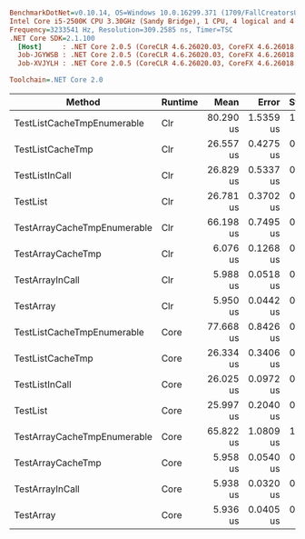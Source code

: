 ``` ini

BenchmarkDotNet=v0.10.14, OS=Windows 10.0.16299.371 (1709/FallCreatorsUpdate/Redstone3)
Intel Core i5-2500K CPU 3.30GHz (Sandy Bridge), 1 CPU, 4 logical and 4 physical cores
Frequency=3233541 Hz, Resolution=309.2585 ns, Timer=TSC
.NET Core SDK=2.1.100
  [Host]     : .NET Core 2.0.5 (CoreCLR 4.6.26020.03, CoreFX 4.6.26018.01), 64bit RyuJIT
  Job-JGYWSB : .NET Core 2.0.5 (CoreCLR 4.6.26020.03, CoreFX 4.6.26018.01), 64bit RyuJIT
  Job-XVJYLH : .NET Core 2.0.5 (CoreCLR 4.6.26020.03, CoreFX 4.6.26018.01), 64bit RyuJIT

Toolchain=.NET Core 2.0  

```
|                      Method | Runtime |      Mean |     Error |    StdDev |       Min |       Max |    Median | Rank | Allocated |
|---------------------------- |-------- |----------:|----------:|----------:|----------:|----------:|----------:|-----:|----------:|
|  TestListCacheTmpEnumerable |     Clr | 80.290 us | 1.5359 us | 1.8284 us | 77.341 us | 84.398 us | 80.290 us |    7 |      40 B |
|            TestListCacheTmp |     Clr | 26.557 us | 0.4275 us | 0.3790 us | 25.914 us | 27.056 us | 26.710 us |    4 |       0 B |
|              TestListInCall |     Clr | 26.829 us | 0.5337 us | 0.5481 us | 26.026 us | 27.773 us | 26.787 us |    4 |       0 B |
|                    TestList |     Clr | 26.781 us | 0.3702 us | 0.3463 us | 26.106 us | 27.242 us | 26.806 us |    4 |       0 B |
| TestArrayCacheTmpEnumerable |     Clr | 66.198 us | 0.7495 us | 0.7011 us | 65.248 us | 67.488 us | 66.121 us |    5 |      32 B |
|           TestArrayCacheTmp |     Clr |  6.076 us | 0.1268 us | 0.1649 us |  5.907 us |  6.507 us |  6.016 us |    2 |       0 B |
|             TestArrayInCall |     Clr |  5.988 us | 0.0518 us | 0.0484 us |  5.925 us |  6.078 us |  5.968 us |    1 |       0 B |
|                   TestArray |     Clr |  5.950 us | 0.0442 us | 0.0414 us |  5.898 us |  6.034 us |  5.942 us |    1 |       0 B |
|  TestListCacheTmpEnumerable |    Core | 77.668 us | 0.8426 us | 0.7882 us | 76.812 us | 79.128 us | 77.298 us |    6 |      40 B |
|            TestListCacheTmp |    Core | 26.334 us | 0.3406 us | 0.3186 us | 25.912 us | 27.006 us | 26.255 us |    4 |       0 B |
|              TestListInCall |    Core | 26.025 us | 0.0972 us | 0.0862 us | 25.849 us | 26.197 us | 26.044 us |    3 |       0 B |
|                    TestList |    Core | 25.997 us | 0.2040 us | 0.1908 us | 25.734 us | 26.392 us | 26.034 us |    3 |       0 B |
| TestArrayCacheTmpEnumerable |    Core | 65.822 us | 1.0809 us | 1.0111 us | 64.800 us | 68.408 us | 65.538 us |    5 |      32 B |
|           TestArrayCacheTmp |    Core |  5.958 us | 0.0540 us | 0.0505 us |  5.871 us |  6.048 us |  5.959 us |    1 |       0 B |
|             TestArrayInCall |    Core |  5.938 us | 0.0320 us | 0.0299 us |  5.883 us |  5.998 us |  5.934 us |    1 |       0 B |
|                   TestArray |    Core |  5.936 us | 0.0405 us | 0.0338 us |  5.885 us |  6.018 us |  5.935 us |    1 |       0 B |
